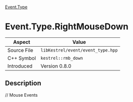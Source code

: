 [Event.Type](index)
# Event.Type.RightMouseDown
| Aspect | Value |
| --- | --- |
| Source File | `libKestrel/event/event_type.hpp` |
| C++ Symbol | `kestrel::rmb_down` |
| Introduced | Version 0.8.0 |
## Description
// Mouse Events
